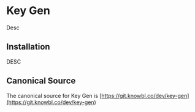 # Key Gen

Desc

## Installation

DESC

## Canonical Source

The canonical source for Key Gen is [https://git.knowbl.co/dev/key-gen](https://git.knowbl.co/dev/key-gen)
